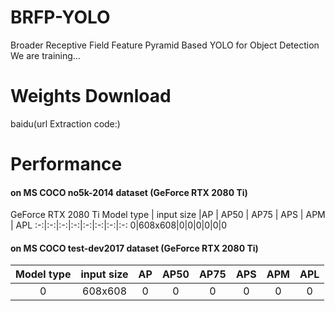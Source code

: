 # BRFP-YOLO
Broader Receptive Field Feature Pyramid Based YOLO for Object Detection\
We are training...
# Weights Download
baidu(url Extraction code:)
# Performance
#### on MS COCO no5k-2014 dataset (GeForce RTX 2080 Ti)
GeForce RTX 2080 Ti
Model type | input size |AP | AP50 | AP75 | APS | APM | APL
:-:|:-:|:-:|:-:|:-:|:-:|:-:|:-:
0|608x608|0|0|0|0|0|0
#### on MS COCO test-dev2017 dataset (GeForce RTX 2080 Ti)
Model type | input size | AP | AP50 | AP75 | APS | APM | APL
:-:|:-:|:-:|:-:|:-:|:-:|:-:|:-:
0|608x608|0|0|0|0|0|0

